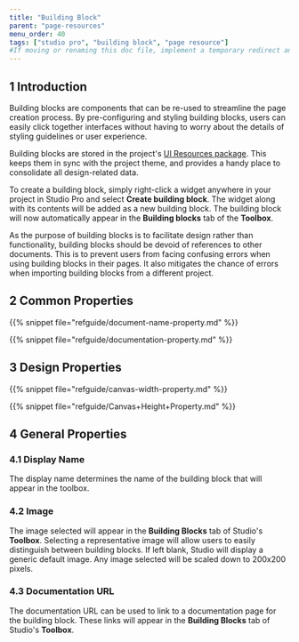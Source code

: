 ```yaml
---
title: "Building Block"
parent: "page-resources"
menu_order: 40
tags: ["studio pro", "building block", "page resource"]
#If moving or renaming this doc file, implement a temporary redirect and let the respective team know they should update the URL in the product. See Mapping to Products for more details.
---
```


## 1 Introduction

Building blocks are components that can be re-used to streamline the page creation process. By pre-configuring and styling building blocks, users can easily click together interfaces without having to worry about the details of styling guidelines or user experience. 

Building blocks are stored in the project's [UI Resources package](ui-resources-package). This keeps them in sync with the project theme, and provides a handy place to consolidate all design-related data. 

To create a building block, simply right-click a widget anywhere in your project in Studio Pro and select **Create building block**. The widget along with its contents will be added as a new building block. The building block will now automatically appear in the **Building blocks** tab of the **Toolbox**. 

As the purpose of building blocks is to facilitate design rather than functionality, building blocks should be devoid of references to other documents. This is to prevent users from facing confusing errors when using building blocks in their pages. It also mitigates the chance of errors when importing building blocks from a different project. 

## 2 Common Properties

{{% snippet file="refguide/document-name-property.md" %}}

{{% snippet file="refguide/documentation-property.md" %}}

## 3 Design Properties

{{% snippet file="refguide/canvas-width-property.md" %}}

{{% snippet file="refguide/Canvas+Height+Property.md" %}}

## 4 General Properties

### 4.1 Display Name

The display name determines the name of the building block that will appear in the toolbox. 

### 4.2 Image

The image selected will appear in the **Building Blocks** tab of Studio's **Toolbox**. Selecting a representative image will allow users to easily distinguish between building blocks. If left blank, Studio will display a generic default image. Any image selected will be scaled down to 200x200 pixels.

### 4.3 Documentation URL

The documentation URL can be used to link to a documentation page for the building block. These links will appear in the **Building Blocks** tab of Studio's **Toolbox**.
